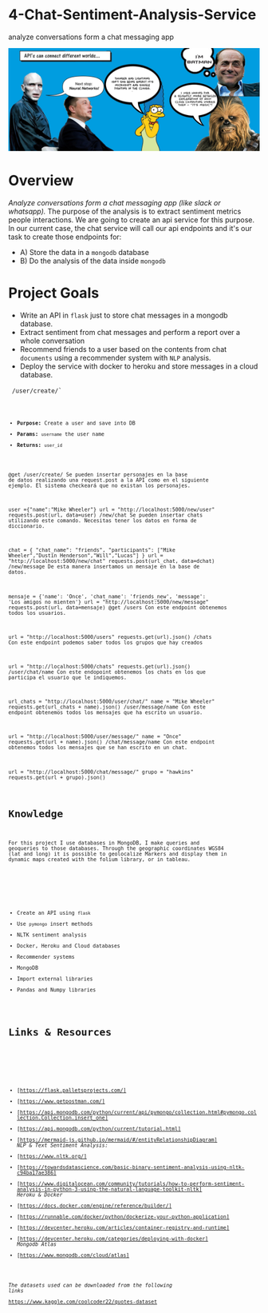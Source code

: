 # 4-Chat-Sentiment-Analysis-Service
analyze conversations form a chat messaging app

<img src="/inputs/image.jpeg">

# Overview
*Analyze conversations form a chat messaging app (like slack or whatsapp).* 
The purpose of the analysis is to extract sentiment metrics people interactions.
We are going to create an api service for this purpose. In our current case, the chat service will call our api
endpoints and it's our task to create those endpoints for:
​
- A) Store the data in a `mongodb` database
- B) Do the analysis of the data inside `mongodb`


# Project Goals

- Write an API in `flask` just to store chat messages in a mongodb database.
- Extract sentiment from chat messages and perform a report over a whole conversation
- Recommend friends to a user based on the contents from chat `documents` using a recommender system with `NLP` analysis.
- Deploy the service with docker to heroku and store messages in a cloud database.
​

<code> /user/create/<username>`<code>
​
  - **Purpose:** Create a user and save into DB
  - **Params:** `username` the user name
  - **Returns:** `user_id`


@get
/user/create/<username>
Se pueden insertar personajes en la base de datos realizando una request.post a la API como en el siguiente ejemplo. El sistema checkeará que no existan los personajes.

user ={"name":"Mike Wheeler"}
url = "http://localhost:5000/new/user"
requests.post(url, data=user)
/new/chat
Se pueden insertar chats utilizando este comando. Necesitas tener los datos en forma de diccionario.

chat = { "chat_name": "friends",
           "participants": ["Mike Wheeler","Dustin Henderson","Will","Lucas"]
}
url = "http://localhost:5000/new/chat"
requests.post(url_chat, data=dchat)
/new/message
De esta manera insertamos un mensaje en la base de datos.

mensaje = {'name': 'Once', 'chat_name': 'friends_new', 'message': 'Los amigos no mienten'}
url = "http://localhost:5000/new/message"
requests.post(url, data=mensaje)
@get
/users
Con este endpoint obtenemos todos los usuarios.

url = "http://localhost:5000/users"
requests.get(url).json()
/chats
Con este endpoint podemos saber todos los grupos que hay creados

url = "http://localhost:5000/chats"
requests.get(url).json()
/user/chat/name
Con este endopoint obtenemos los chats en los que participa el usuario que le indiquemos.

url_chats = "http://localhost:5000/user/chat/"
name = "Mike Wheeler"
requests.get(url_chats + name).json()
/user/message/name
Con este endpoint obtenemos todos los mensajes que ha escrito un usuario.

url = "http://localhost:5000/user/message/"
name = "Once"
requests.get(url + name).json()
/chat/message/name
Con este endpoint obtenemos todos los mensajes que se han escrito en un chat.

url = "http://localhost:5000/chat/message/"
grupo = "hawkins"
requests.get(url + grupo).json()

# Knowledge

For this project I use databases in MongoDB, I make queries and geoqueries to those databases. 
Through the geographic coordinates WGS84 (lat and long) it is possible to geolocalize Markers and display them in dynamic maps created with the folium library, or in tableau.



​
* Create an API using `flask`
* Use `pymongo` insert methods
* NLTK sentiment analysis
* Docker, Heroku and Cloud databases
* Recommender systems
* MongoDB
* Import external libraries
* Pandas and Numpy libraries


# Links & Resources

​
- [https://flask.palletsprojects.com/]
- [https://www.getpostman.com/]
- [https://api.mongodb.com/python/current/api/pymongo/collection.html#pymongo.collection.Collection.insert_one]
- [https://api.mongodb.com/python/current/tutorial.html]
- [https://mermaid-js.github.io/mermaid/#/entityRelationshipDiagram]
​
*NLP & Text Sentiment Analysis:*
​
- [https://www.nltk.org/]
- [https://towardsdatascience.com/basic-binary-sentiment-analysis-using-nltk-c94ba17ae386]
- [https://www.digitalocean.com/community/tutorials/how-to-perform-sentiment-analysis-in-python-3-using-the-natural-language-toolkit-nltk]
​
*Heroku & Docker*
​
- [<https://docs.docker.com/engine/reference/builder/]>
- [<https://runnable.com/docker/python/dockerize-your-python-application]>
- [<https://devcenter.heroku.com/articles/container-registry-and-runtime]>
- [<https://devcenter.heroku.com/categories/deploying-with-docker]>
​
*Mongodb Atlas*
​
- [<https://www.mongodb.com/cloud/atlas]>

*The datasets used can be downloaded from the following links*\
https://www.kaggle.com/coolcoder22/quotes-dataset